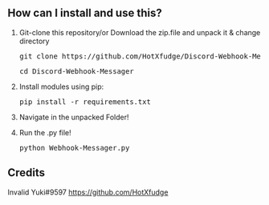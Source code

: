 ## How can I install and use this?
1. Git-clone this repository/or Download the zip.file and unpack it & change directory

   <pre>git clone https://github.com/HotXfudge/Discord-Webhook-Messager.git</pre>
   <pre>cd Discord-Webhook-Messager</pre>
2. Install modules using pip:
   <pre>pip install -r requirements.txt</pre>
3. Navigate in the unpacked Folder!
4. Run the .py file!
   <pre>python Webhook-Messager.py</pre>

## Credits
Invalid Yuki#9597
https://github.com/HotXfudge


